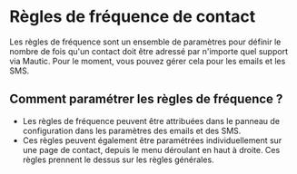 # Règles de fréquence de contact
Les règles de fréquence sont un ensemble de paramètres pour définir le nombre de fois qu'un contact doit être adressé par n'importe quel support via Mautic. Pour le moment, vous pouvez gérer cela pour les emails et les SMS.

## Comment paramétrer les règles de fréquence ?

- Les règles de fréquence peuvent être attribuées dans le panneau de configuration dans les paramètres des emails et des SMS.
- Ces règles peuvent également être paramétrées individuellement sur une page de contact, depuis le menu déroulant en haut à droite. Ces règles prennent le dessus sur les règles générales.
